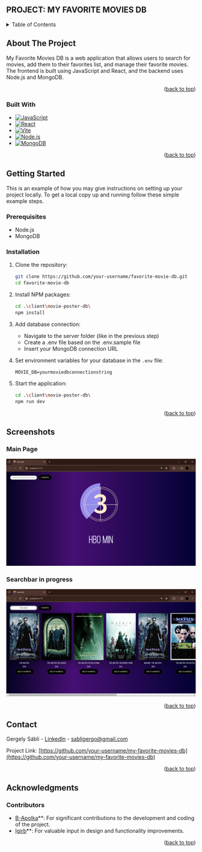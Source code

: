 ## PROJECT: MY FAVORITE MOVIES DB

<!-- TABLE OF CONTENTS -->
<details>
  <summary>Table of Contents</summary>
  <ol>
    <li>
      <a href="#about-the-project">About The Project</a>
      <ul>
        <li><a href="#built-with">Built With</a></li>
      </ul>
    </li>
    <li>
      <a href="#getting-started">Getting Started</a>
      <ul>
        <li><a href="#prerequisites">Prerequisites</a></li>
        <li><a href="#installation">Installation</a></li>
      </ul>
    </li>
    <li><a href="#screenshots">Screenshots</a></li>
    <li><a href="#contact">Contact</a></li>
    <li><a href="#acknowledgments">Acknowledgments</a></li>
  </ol>
</details>

<!-- ABOUT THE PROJECT -->
## About The Project

My Favorite Movies DB is a web application that allows users to search for movies, add them to their favorites list, and manage their favorite movies. The frontend is built using JavaScript and React, and the backend uses Node.js and MongoDB.

<p align="right">(<a href="#readme-top">back to top</a>)</p>

### Built With

* [![JavaScript][JavaScript]][JavaScript-url]
* [![React][React]][React-url]
* [![Vite][Vite]][Vite-url]
* [![Node.js][Node.js]][Node.js-url]
* [![MongoDB][MongoDB]][MongoDB-url]

<p align="right">(<a href="#readme-top">back to top</a>)</p>

<!-- GETTING STARTED -->
## Getting Started

This is an example of how you may give instructions on setting up your project locally.
To get a local copy up and running follow these simple example steps.

### Prerequisites

* Node.js
* MongoDB

### Installation

1. Clone the repository:
    ```bash
    git clone https://github.com/your-username/favorite-movie-db.git
    cd favorite-movie-db
    ```

2. Install NPM packages:
    ```bash
    cd .\client\movie-poster-db\
    npm install
    ```

3. Add database connection:
    *  Navigate to the server folder (like in the previous step)
    * Create a .env file based on the .env.sample file
    * Insert your MongoDB connection URL

5. Set environment variables for your database in the `.env` file:
    ```env
    MOVIE_DB=yourmoviedbconnectionstring
    ```

6. Start the application:
    ```bash
    cd .\client\movie-poster-db\
    npm run dev
    ```

<p align="right">(<a href="#readme-top">back to top</a>)</p>

<!-- SCREENSHOTS -->
## Screenshots

### Main Page
![Login Page](https://github.com/sabligeri/favorite-movie-db/blob/main/images/main.png)

### Searchbar in progress
![Main Page](https://github.com/sabligeri/favorite-movie-db/blob/main/images/search.png)

<p align="right">(<a href="#readme-top">back to top</a>)</p>


<!-- CONTACT -->
## Contact

Gergely Sábli - [LinkedIn](https://www.linkedin.com/in/gergely-s%C3%A1bli-357110293/) - sabligergo@gmail.com

Project Link: [https://github.com/your-username/my-favorite-movies-db](https://github.com/your-username/my-favorite-movies-db)

<p align="right">(<a href="#readme-top">back to top</a>)</p>

<!-- ACKNOWLEDGMENTS -->
## Acknowledgments

### Contributors
* [B-Apolka](https://github.com/B-Apolka)**: For significant contributions to the development and coding of the project.
* [Igirb](https://github.com/igirb)**: For valuable input in design and functionality improvements.

<p align="right">(<a href="#readme-top">back to top</a>)</p>

<!-- MARKDOWN LINKS & IMAGES -->
<!-- https://www.markdownguide.org/basic-syntax/#reference-style-links -->
[JavaScript]: https://img.shields.io/badge/JavaScript-F7DF1E?style=for-the-badge&logo=javascript&logoColor=black
[JavaScript-url]: https://www.javascript.com/
[React]: https://img.shields.io/badge/React-20232A?style=for-the-badge&logo=react&logoColor=61DAFB
[React-url]: https://reactjs.org/
[Node.js]: https://img.shields.io/badge/Node.js-339933?style=for-the-badge&logo=nodedotjs&logoColor=white
[Node.js-url]: https://nodejs.org/
[MongoDB]: https://img.shields.io/badge/MongoDB-47A248?style=for-the-badge&logo=mongodb&logoColor=white
[MongoDB-url]: https://www.mongodb.com/
[Vite]: https://img.shields.io/badge/Vite-646CFF?style=for-the-badge&logo=vite&logoColor=white
[Vite-url]: https://vitejs.dev/
